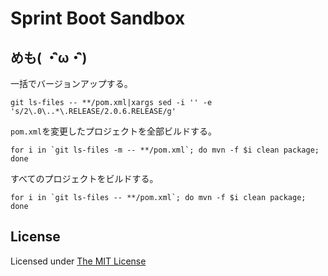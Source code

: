 # Sprint Boot Sandbox

## めも( ・ิω・ิ)

一括でバージョンアップする。

```console
git ls-files -- **/pom.xml|xargs sed -i '' -e 's/2\.0\..*\.RELEASE/2.0.6.RELEASE/g'
```

`pom.xml`を変更したプロジェクトを全部ビルドする。

```
for i in `git ls-files -m -- **/pom.xml`; do mvn -f $i clean package; done
```

すべてのプロジェクトをビルドする。

```
for i in `git ls-files -- **/pom.xml`; do mvn -f $i clean package; done
```

## License

Licensed under [The MIT License](https://opensource.org/licenses/MIT)
